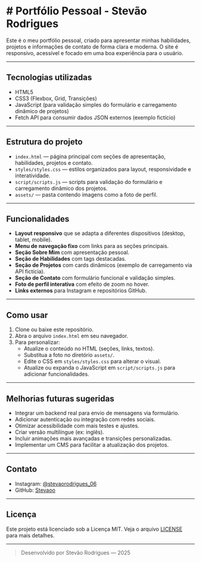# # Portfólio Pessoal - Stevão Rodrigues

Este é o meu portfólio pessoal, criado para apresentar minhas habilidades, projetos e informações de contato de forma clara e moderna. O site é responsivo, acessível e focado em uma boa experiência para o usuário.

---

## Tecnologias utilizadas

- HTML5
- CSS3 (Flexbox, Grid, Transições)
- JavaScript (para validação simples do formulário e carregamento dinâmico de projetos)
- Fetch API para consumir dados JSON externos (exemplo fictício)

---

## Estrutura do projeto

- `index.html` — página principal com seções de apresentação, habilidades, projetos e contato.
- `styles/styles.css` — estilos organizados para layout, responsividade e interatividade.
- `script/scripts.js` — scripts para validação do formulário e carregamento dinâmico dos projetos.
- `assets/` — pasta contendo imagens como a foto de perfil.

---

## Funcionalidades

- **Layout responsivo** que se adapta a diferentes dispositivos (desktop, tablet, mobile).
- **Menu de navegação fixo** com links para as seções principais.
- **Seção Sobre Mim** com apresentação pessoal.
- **Seção de Habilidades** com tags destacadas.
- **Seção de Projetos** com cards dinâmicos (exemplo de carregamento via API fictícia).
- **Seção de Contato** com formulário funcional e validação simples.
- **Foto de perfil interativa** com efeito de zoom no hover.
- **Links externos** para Instagram e repositórios GitHub.

---

## Como usar

1. Clone ou baixe este repositório.
2. Abra o arquivo `index.html` em seu navegador.
3. Para personalizar:
   - Atualize o conteúdo no HTML (seções, links, textos).
   - Substitua a foto no diretório `assets/`.
   - Edite o CSS em `styles/styles.css` para alterar o visual.
   - Atualize ou expanda o JavaScript em `script/scripts.js` para adicionar funcionalidades.

---

## Melhorias futuras sugeridas

- Integrar um backend real para envio de mensagens via formulário.
- Adicionar autenticação ou integração com redes sociais.
- Otimizar acessibilidade com mais testes e ajustes.
- Criar versão multilíngue (ex: inglês).
- Incluir animações mais avançadas e transições personalizadas.
- Implementar um CMS para facilitar a atualização dos projetos.

---

## Contato

- Instagram: [@stevaorodrigues_06](https://www.instagram.com/stevaorodrigues_06/)
- GitHub: [Stevaoo](https://github.com/Stevaoo)

---

## Licença

Este projeto está licenciado sob a Licença MIT. Veja o arquivo [LICENSE](LICENSE) para mais detalhes.

---

> Desenvolvido por Stevão Rodrigues — 2025

